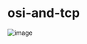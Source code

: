# osi-and-tcp
![image](https://github.com/user-attachments/assets/9a1f8ad0-5920-4fe0-b4f1-0ff664448a4c)
